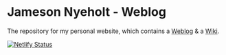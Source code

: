 # Jameson Nyeholt - Weblog
The repository for my personal website, which contains a [Weblog](https://www.jnyeholt.dev/weblog) & a [Wiki](https://www.jnyeholt.dev/wiki/).

[![Netlify Status](https://api.netlify.com/api/v1/badges/b41210aa-495b-4238-bf63-0c7e938f63fd/deploy-status)](https://app.netlify.com/sites/reverent-aryabhata-74e98b/deploys)

